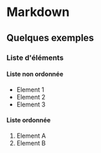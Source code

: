 # Markdown
## Quelques exemples
### Liste d'éléments
#### Liste non ordonnée
- Element 1
- Element 2
- Element 3
#### Liste ordonnée
1. Element A
2. Element B
 
